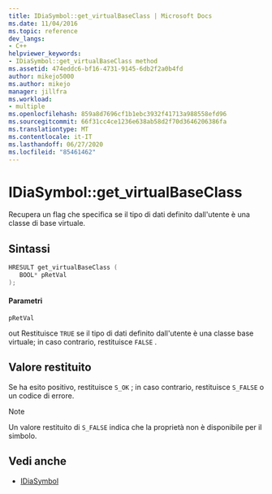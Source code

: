 ```yaml
---
title: IDiaSymbol::get_virtualBaseClass | Microsoft Docs
ms.date: 11/04/2016
ms.topic: reference
dev_langs:
- C++
helpviewer_keywords:
- IDiaSymbol::get_virtualBaseClass method
ms.assetid: 474eddc6-bf16-4731-9145-6db2f2a0b4fd
author: mikejo5000
ms.author: mikejo
manager: jillfra
ms.workload:
- multiple
ms.openlocfilehash: 859a8d7696cf1b1ebc3932f41713a988558efd96
ms.sourcegitcommit: 66f31cc4ce1236e638ab58d2f70d3646206386fa
ms.translationtype: MT
ms.contentlocale: it-IT
ms.lasthandoff: 06/27/2020
ms.locfileid: "85461462"
---
```

# <a name="idiasymbolget_virtualbaseclass"></a>IDiaSymbol::get_virtualBaseClass
Recupera un flag che specifica se il tipo di dati definito dall'utente è una classe di base virtuale.

## <a name="syntax"></a>Sintassi

```C++
HRESULT get_virtualBaseClass ( 
   BOOL* pRetVal
);
```

#### <a name="parameters"></a>Parametri
 `pRetVal`

out Restituisce `TRUE` se il tipo di dati definito dall'utente è una classe base virtuale; in caso contrario, restituisce `FALSE` .

## <a name="return-value"></a>Valore restituito
 Se ha esito positivo, restituisce `S_OK` ; in caso contrario, restituisce `S_FALSE` o un codice di errore.

> [!NOTE]
> Un valore restituito di `S_FALSE` indica che la proprietà non è disponibile per il simbolo.

## <a name="see-also"></a>Vedi anche
- [IDiaSymbol](../../debugger/debug-interface-access/idiasymbol.md)